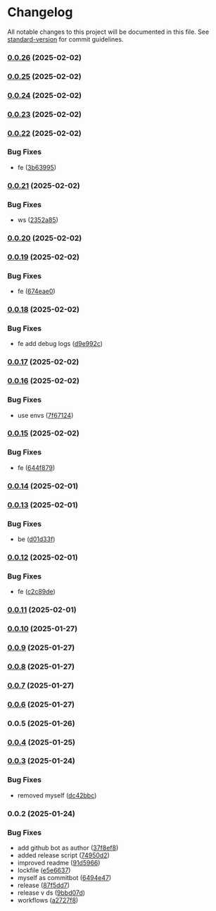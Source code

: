 # Changelog

All notable changes to this project will be documented in this file. See [standard-version](https://github.com/conventional-changelog/standard-version) for commit guidelines.

### [0.0.26](https://github.com/lucaperullo/Relate15/compare/v0.0.25...v0.0.26) (2025-02-02)

### [0.0.25](https://github.com/lucaperullo/Relate15/compare/v0.0.24...v0.0.25) (2025-02-02)

### [0.0.24](https://github.com/lucaperullo/Relate15/compare/v0.0.23...v0.0.24) (2025-02-02)

### [0.0.23](https://github.com/lucaperullo/Relate15/compare/v0.0.22...v0.0.23) (2025-02-02)

### [0.0.22](https://github.com/lucaperullo/Relate15/compare/v0.0.21...v0.0.22) (2025-02-02)


### Bug Fixes

* fe ([3b63995](https://github.com/lucaperullo/Relate15/commit/3b6399514ccb1bd4abb187fd32f949a2388b710e))

### [0.0.21](https://github.com/lucaperullo/Relate15/compare/v0.0.20...v0.0.21) (2025-02-02)


### Bug Fixes

* ws ([2352a85](https://github.com/lucaperullo/Relate15/commit/2352a85b8e48f4f1cfae6c58c0f622d2d3f762b2))

### [0.0.20](https://github.com/lucaperullo/Relate15/compare/v0.0.19...v0.0.20) (2025-02-02)

### [0.0.19](https://github.com/lucaperullo/Relate15/compare/v0.0.18...v0.0.19) (2025-02-02)


### Bug Fixes

* fe ([674eae0](https://github.com/lucaperullo/Relate15/commit/674eae09154dc50875a98d06e0ca2e0c8836fdc7))

### [0.0.18](https://github.com/lucaperullo/Relate15/compare/v0.0.17...v0.0.18) (2025-02-02)


### Bug Fixes

* fe add debug logs ([d9e992c](https://github.com/lucaperullo/Relate15/commit/d9e992cf4b7ab2dd6e0168426e64b3a87d154315))

### [0.0.17](https://github.com/lucaperullo/Relate15/compare/v0.0.16...v0.0.17) (2025-02-02)

### [0.0.16](https://github.com/lucaperullo/Relate15/compare/v0.0.15...v0.0.16) (2025-02-02)


### Bug Fixes

* use envs ([7f67124](https://github.com/lucaperullo/Relate15/commit/7f671240c7c91a838ccab70f77776841f9b90a40))

### [0.0.15](https://github.com/lucaperullo/Relate15/compare/v0.0.14...v0.0.15) (2025-02-02)


### Bug Fixes

* fe ([644f879](https://github.com/lucaperullo/Relate15/commit/644f8798cd79701d09c2a0a0fe32023d07c19614))

### [0.0.14](https://github.com/lucaperullo/Relate15/compare/v0.0.13...v0.0.14) (2025-02-01)

### [0.0.13](https://github.com/lucaperullo/Relate15/compare/v0.0.12...v0.0.13) (2025-02-01)


### Bug Fixes

* be ([d01d33f](https://github.com/lucaperullo/Relate15/commit/d01d33f2fc38cf20e4e9e50adf9d109010630070))

### [0.0.12](https://github.com/lucaperullo/Relate15/compare/v0.0.11...v0.0.12) (2025-02-01)


### Bug Fixes

* fe ([c2c89de](https://github.com/lucaperullo/Relate15/commit/c2c89de5cb2e22174e90a7a9e9162ee16d02e78e))

### [0.0.11](https://github.com/lucaperullo/Relate15/compare/v0.0.10...v0.0.11) (2025-02-01)

### [0.0.10](https://github.com/lucaperullo/Relate15/compare/v0.0.9...v0.0.10) (2025-01-27)

### [0.0.9](https://github.com/lucaperullo/Relate15/compare/v0.0.8...v0.0.9) (2025-01-27)

### [0.0.8](https://github.com/lucaperullo/Relate15/compare/v0.0.7...v0.0.8) (2025-01-27)

### [0.0.7](https://github.com/lucaperullo/Relate15/compare/v0.0.6...v0.0.7) (2025-01-27)

### [0.0.6](https://github.com/lucaperullo/Relate15/compare/v0.0.5...v0.0.6) (2025-01-27)

### 0.0.5 (2025-01-26)

### [0.0.4](https://github.com/lucaperullo/template-vite-chakra-template/compare/v0.0.3...v0.0.4) (2025-01-25)

### [0.0.3](https://github.com/lucaperullo/template-vite-chakra-template/compare/v0.0.2...v0.0.3) (2025-01-24)


### Bug Fixes

* removed myself ([dc42bbc](https://github.com/lucaperullo/template-vite-chakra-template/commit/dc42bbcd6b67a391368b9e27d760441df55bd0ec))

### 0.0.2 (2025-01-24)


### Bug Fixes

* add github bot as author ([37f8ef8](https://github.com/lucaperullo/template-vite-chakra-template/commit/37f8ef89540fc954cc717f6512ae8747238583bc))
* added release script ([74950d2](https://github.com/lucaperullo/template-vite-chakra-template/commit/74950d2ea9d875673b6599f8967ff9a91df6b39a))
* improved readme ([91d5966](https://github.com/lucaperullo/template-vite-chakra-template/commit/91d5966bb99b72bd9c5d52cb48d6bd4b7a4adbda))
* lockfile ([e5e6637](https://github.com/lucaperullo/template-vite-chakra-template/commit/e5e6637bab843839559c79f72f3e932212736959))
* myself as commitbot ([6494e47](https://github.com/lucaperullo/template-vite-chakra-template/commit/6494e471957b825d73bee6f3232df47baf0518ce))
* release ([87f5dd7](https://github.com/lucaperullo/template-vite-chakra-template/commit/87f5dd7c82d03abbd6121cba34182f4aca06d4fe))
* release v ds ([9bbd07d](https://github.com/lucaperullo/template-vite-chakra-template/commit/9bbd07d027be52b914e86398c0d768a4150fd717))
* workflows ([a2727f8](https://github.com/lucaperullo/template-vite-chakra-template/commit/a2727f8b2a2bae26a40118d4b6c982409df54ec3))
